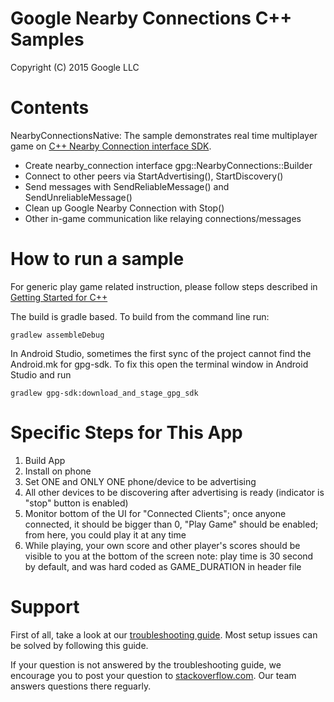 Google Nearby Connections C++ Samples
============================================================================
Copyright (C) 2015 Google LLC

# Contents

NearbyConnectionsNative: The sample demonstrates real time
multiplayer game on [C++ Nearby Connection interface SDK](https://developers.google.com/games/services/cpp/nearby).

* Create nearby_connection interface gpg::NearbyConnections::Builder
* Connect to other peers via StartAdvertising(), StartDiscovery()
* Send messages with SendReliableMessage() and SendUnreliableMessage()
* Clean up Google Nearby Connection with Stop()
* Other in-game communication like relaying connections/messages

# How to run a sample

For generic play game related instruction, please follow steps described in [Getting Started for C++](https://developers.google.com/games/services/cpp/GettingStartedNativeClient)

The build is gradle based.  To build from the command line run:
```
gradlew assembleDebug
```

In Android Studio, sometimes the first sync of the project cannot find the 
Android.mk for gpg-sdk.  To fix this open the terminal window in Android Studio
and run
```
gradlew gpg-sdk:download_and_stage_gpg_sdk
```

# Specific Steps for This App
1. Build App
2. Install on phone
3. Set ONE and ONLY ONE phone/device to be advertising
4. All other devices to be discovering after advertising is ready (indicator is "stop" button is enabled)
5. Monitor bottom of the UI for "Connected Clients"; once anyone connected, it should be bigger than 0, "Play Game" should be enabled; from here, you could play it at any time
6. While playing, your own score and other player's scores should be visible to you at the bottom of the screen
       note: play time is 30 second by default, and was hard coded as GAME_DURATION in header file

# Support

First of all, take a look at our [troubleshooting guide](https://developers.google.com/games/services/android/troubleshooting). Most setup issues can be solved by following this guide.

If your question is not answered by the troubleshooting guide, we encourage
you to post your question to [stackoverflow.com](stackoverflow.com). Our
team answers questions there reguarly.
